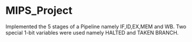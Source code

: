# MIPS_Project
Implemented the 5 stages of a Pipeline  namely IF,ID,EX,MEM and WB.
Two special 1-bit variables were used namely HALTED and TAKEN BRANCH.

